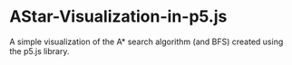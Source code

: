 # AStar-Visualization-in-p5.js

A simple visualization of the A* search algorithm (and BFS) created using the p5.js library.
